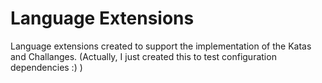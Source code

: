 # Language Extensions

Language extensions created to support the implementation of the Katas and Challanges. (Actually, I just created this to test configuration dependencies :) )